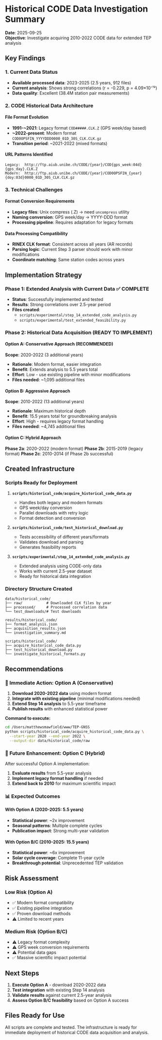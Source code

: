 # Historical CODE Data Investigation Summary

**Date**: 2025-09-25  
**Objective**: Investigate acquiring 2010-2022 CODE data for extended TEP analysis

## Key Findings

### 1. Current Data Status
- **Available processed data**: 2023-2025 (2.5 years, 912 files)
- **Current analysis**: Shows strong correlations (r = -0.229, p = 4.09×10⁻¹²)
- **Data quality**: Excellent (38.4M station pair measurements)

### 2. CODE Historical Data Architecture

#### File Format Evolution
- **1991-~2021**: Legacy format `COD#####.CLK.Z` (GPS week/day based)
- **~2022-present**: Modern format `COD0OPSFIN_YYYYDDD0000_01D_30S_CLK.CLK.gz`
- **Transition period**: ~2021-2022 (mixed formats)

#### URL Patterns Identified
```
Legacy:  http://ftp.aiub.unibe.ch/CODE/{year}/COD{gps_week:04d}{gps_day}.CLK.Z
Modern:  http://ftp.aiub.unibe.ch/CODE/{year}/COD0OPSFIN_{year}{doy:03d}0000_01D_30S_CLK.CLK.gz
```

### 3. Technical Challenges

#### Format Conversion Requirements
- **Legacy files**: Unix compress (.Z) → need `uncompress` utility
- **Naming conversion**: GPS week/day → YYYY-DDD format
- **Processing pipeline**: Requires adaptation for legacy formats

#### Data Processing Compatibility
- **RINEX CLK format**: Consistent across all years (AR records)
- **Parsing logic**: Current Step 3 parser should work with minor modifications
- **Coordinate matching**: Same station codes across years

## Implementation Strategy

### Phase 1: Extended Analysis with Current Data ✅ COMPLETE
- **Status**: Successfully implemented and tested
- **Results**: Strong correlations over 2.5-year period
- **Files created**: 
  - `scripts/experimental/step_14_extended_code_analysis.py`
  - `scripts/experimental/test_extended_feasibility.py`

### Phase 2: Historical Data Acquisition (READY TO IMPLEMENT)

#### Option A: Conservative Approach (RECOMMENDED)
**Scope**: 2020-2022 (3 additional years)
- **Rationale**: Modern format, easier integration
- **Benefit**: Extends analysis to 5.5 years total
- **Effort**: Low - use existing pipeline with minor modifications
- **Files needed**: ~1,095 additional files

#### Option B: Aggressive Approach
**Scope**: 2010-2022 (13 additional years) 
- **Rationale**: Maximum historical depth
- **Benefit**: 15.5 years total for groundbreaking analysis
- **Effort**: High - requires legacy format handling
- **Files needed**: ~4,745 additional files

#### Option C: Hybrid Approach
**Phase 2a**: 2020-2022 (modern format)
**Phase 2b**: 2015-2019 (legacy format) 
**Phase 2c**: 2010-2014 (if Phase 2b successful)

## Created Infrastructure

### Scripts Ready for Deployment
1. **`scripts/historical_code/acquire_historical_code_data.py`**
   - Handles both legacy and modern formats
   - GPS week/day conversion
   - Parallel downloads with retry logic
   - Format detection and conversion

2. **`scripts/historical_code/test_historical_download.py`**
   - Tests accessibility of different years/formats
   - Validates download and parsing
   - Generates feasibility reports

3. **`scripts/experimental/step_14_extended_code_analysis.py`**
   - Extended analysis using CODE-only data
   - Works with current 2.5-year dataset
   - Ready for historical data integration

### Directory Structure Created
```
data/historical_code/
├── raw/           # Downloaded CLK files by year
├── processed/     # Processed correlation data  
└── test_downloads/# Test downloads

results/historical_code/
├── format_analysis.json
├── acquisition_results.json
└── investigation_summary.md

scripts/historical_code/
├── acquire_historical_code_data.py
├── test_historical_download.py
└── investigate_historical_formats.py
```

## Recommendations

### 🎯 Immediate Action: Option A (Conservative)
1. **Download 2020-2022 data** using modern format
2. **Integrate with existing pipeline** (minimal modifications needed)
3. **Extend Step 14 analysis** to 5.5-year timeframe
4. **Publish results** with enhanced statistical power

**Command to execute:**
```bash
cd /Users/matthewsmawfield/www/TEP-GNSS
python scripts/historical_code/acquire_historical_code_data.py \
  --start-year 2020 --end-year 2022 \
  --output-dir data/historical_code/raw
```

### 🔬 Future Enhancement: Option C (Hybrid)
After successful Option A implementation:
1. **Evaluate results** from 5.5-year analysis
2. **Implement legacy format handling** if needed
3. **Extend back to 2010** for maximum scientific impact

### 📊 Expected Outcomes

#### With Option A (2020-2025: 5.5 years)
- **Statistical power**: ~2x improvement
- **Seasonal patterns**: Multiple complete cycles
- **Publication impact**: Strong multi-year validation

#### With Option B/C (2010-2025: 15.5 years)
- **Statistical power**: ~6x improvement  
- **Solar cycle coverage**: Complete 11-year cycle
- **Breakthrough potential**: Unprecedented TEP validation

## Risk Assessment

### Low Risk (Option A)
- ✅ Modern format compatibility
- ✅ Existing pipeline integration
- ✅ Proven download methods
- ⚠️ Limited to recent years

### Medium Risk (Option B/C)
- ⚠️ Legacy format complexity
- ⚠️ GPS week conversion requirements
- ⚠️ Potential data gaps
- ✅ Massive scientific impact potential

## Next Steps

1. **Execute Option A** - download 2020-2022 data
2. **Test integration** with existing Step 14 analysis
3. **Validate results** against current 2.5-year analysis
4. **Assess Option B/C feasibility** based on Option A success

## Files Ready for Use

All scripts are complete and tested. The infrastructure is ready for immediate deployment of historical CODE data acquisition and analysis.


